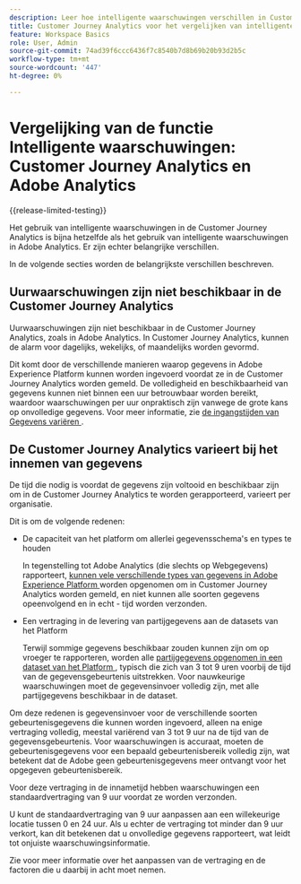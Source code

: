 ```yaml
---
description: Leer hoe intelligente waarschuwingen verschillen in Customer Journey Analytics met Adobe Analytics
title: Customer Journey Analytics voor het vergelijken van intelligente waarschuwingen en Adobe Analytics
feature: Workspace Basics
role: User, Admin
source-git-commit: 74ad39f6ccc6436f7c8540b7d8b69b20b93d2b5c
workflow-type: tm+mt
source-wordcount: '447'
ht-degree: 0%

---
```


# Vergelijking van de functie Intelligente waarschuwingen: Customer Journey Analytics en Adobe Analytics

{{release-limited-testing}}

Het gebruik van intelligente waarschuwingen in de Customer Journey Analytics is bijna hetzelfde als het gebruik van intelligente waarschuwingen in Adobe Analytics. Er zijn echter belangrijke verschillen.

In de volgende secties worden de belangrijkste verschillen beschreven.

## Uurwaarschuwingen zijn niet beschikbaar in de Customer Journey Analytics

Uurwaarschuwingen zijn niet beschikbaar in de Customer Journey Analytics, zoals in Adobe Analytics. In Customer Journey Analytics, kunnen de alarm voor dagelijks, wekelijks, of maandelijks worden gevormd.

Dit komt door de verschillende manieren waarop gegevens in Adobe Experience Platform kunnen worden ingevoerd voordat ze in de Customer Journey Analytics worden gemeld. De volledigheid en beschikbaarheid van gegevens kunnen niet binnen een uur betrouwbaar worden bereikt, waardoor waarschuwingen per uur onpraktisch zijn vanwege de grote kans op onvolledige gegevens. Voor meer informatie, zie [ de ingangstijden van Gegevens variëren ](#data-ingestion-times-vary-in-customer-journey-analytics).

## De Customer Journey Analytics varieert bij het innemen van gegevens

De tijd die nodig is voordat de gegevens zijn voltooid en beschikbaar zijn om in de Customer Journey Analytics te worden gerapporteerd, varieert per organisatie.

Dit is om de volgende redenen:

* De capaciteit van het platform om allerlei gegevensschema&#39;s en types te houden

  In tegenstelling tot Adobe Analytics (die slechts op Webgegevens) rapporteert, [ kunnen vele verschillende types van gegevens in Adobe Experience Platform ](/help/data-ingestion/data-ingestion.md) worden opgenomen om in Customer Journey Analytics worden gemeld, en niet kunnen alle soorten gegevens opeenvolgend en in echt - tijd worden verzonden.

* Een vertraging in de levering van partijgegevens aan de datasets van het Platform

  Terwijl sommige gegevens beschikbaar zouden kunnen zijn om op vroeger te rapporteren, worden alle [ partijgegevens opgenomen in een dataset van het Platform ](/help/data-ingestion/data-ingestion.md#ingest-and-use-batch-data.), typisch die zich van 3 tot 9 uren voorbij de tijd van de gegevensgebeurtenis uitstrekken. Voor nauwkeurige waarschuwingen moet de gegevensinvoer volledig zijn, met alle partijgegevens beschikbaar in de dataset. <!--3 to 9 hours is a sweet spot, what we are suggesting.  -->

Om deze redenen is gegevensinvoer voor de verschillende soorten gebeurtenisgegevens die kunnen worden ingevoerd, alleen na enige vertraging volledig, meestal variërend van 3 tot 9 uur na de tijd van de gegevensgebeurtenis. Voor waarschuwingen is accuraat, moeten de gebeurtenisgegevens voor een bepaald gebeurtenisbereik volledig zijn, wat betekent dat de Adobe geen gebeurtenisgegevens meer ontvangt voor het opgegeven gebeurtenisbereik.

Voor deze vertraging in de innametijd hebben waarschuwingen een standaardvertraging van 9 uur voordat ze worden verzonden.

U kunt de standaardvertraging van 9 uur aanpassen aan een willekeurige locatie tussen 0 en 24 uur. Als u echter de vertraging tot minder dan 9 uur verkort, kan dit betekenen dat u onvolledige gegevens rapporteert, wat leidt tot onjuiste waarschuwingsinformatie.

Zie <!--add link --> voor meer informatie over het aanpassen van de vertraging en de factoren die u daarbij in acht moet nemen.

<!-- Starting with "However," the rest of this information should probably go into the actual documentation where we document the option to adjust the delay. -->





